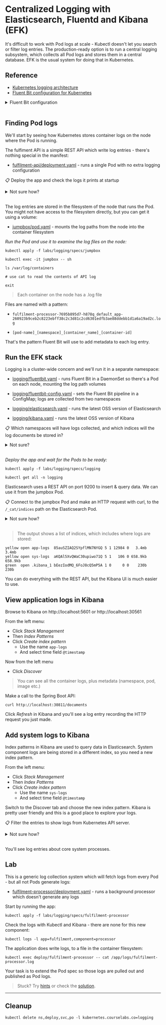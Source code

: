 # Centralized Logging with Elasticsearch, Fluentd and Kibana (EFK)

It's difficult to work with Pod logs at scale - Kubectl doesn't let you search or filter log entries. The production-ready option is to run a central logging subsystem, which collects all Pod logs and stores them in a central database. EFK is the usual system for doing that in Kubernetes.

## Reference

- [Kubernetes logging architecture](https://kubernetes.io/docs/concepts/cluster-administration/logging/#logging-at-the-node-level)
- [Fluent Bit configuration for Kubernetes]() 

<details>
  <summary>Fluent Bit configuration</summary>

Fluent Bit is a streamlined log collector which evolved from Fluentd. It will run as a Pod on every node, collecting that nodes container logs. Fluent Bit uses a pipeline to process logs. This input block reads container log files from the nodes:

```
[INPUT]
  Name              tail
  Tag               kube.<namespace_name>.<container_name>.<pod_name>.<container_id>-
  Tag_Regex         (?<pod_name>[a-z0-9](?:[-a-z0-9]*[a-z0-9])?(?://.[a-z0-9]([-a-z0-9]*[a-z0-9])?)*)_(?<namespace_name>[^_]+)_(?<container_name>.+)-(?<container_id>[a-z0-9]{64})/.log$
  Path              /var/log/containers/*.log
```

- `tail` reads files, watching them for new content
- `path` is where the container runtime stores log files
- `Tag_Regex` extracts metadata from the log file name

This output block saves each log line as a document in Elasticsearch:

```
[OUTPUT]
  Name            es
  Match           kube.default.*
  Host            elasticsearch
  Index           app-logs
  Generate_ID     On
```

- `Match` selects logs from Pods in the default namespace
- `Host` is the DNS name of the Elasticsearch server
- `Index` is the name of the index where documents get created

</details><br/>

## Finding Pod logs

We'll start by seeing how Kubernetes stores container logs on the node where the Pod is running.

The fulfiment API is a simple REST API which write log entries - there's nothing special in the manifest:

- [fulfilment-api/deployment.yaml](./specs/fulfilment-api/deployment.yaml) - runs a single Pod with no extra logging configuration

📋 Deploy the app and check the logs it prints at startup

<details>
  <summary>Not sure how?</summary>

```
kubectl apply -f labs/logging/specs/fulfilment-api

kubectl logs -l app=fulfilment,component=api
```

This is a Java Spring Boot app - you'll see a set of startup logs.

</details><br/>

The log entries are stored in the filesystem of the node that runs the Pod. You might not have access to the filesystem directly, but you can get it using a volume:

- [jumpbox/pod.yaml](./specs/jumpbox/pod.yaml) - mounts the log paths from the node into the container filesystem

_Run the Pod and use it to examine the log files on the node:_

```
kubectl apply -f labs/logging/specs/jumpbox

kubectl exec -it jumpbox -- sh

ls /var/log/containers

# use cat to read the contents of API log

exit
```

> Each container on the node has a .log file

Files are named with a pattern:

- `fulfilment-processor-7695b895d7-h878q_default_app-260923b9ceb2c8223ebff38c2c3d81c2cd6301edfb3ae88ddebb1d1a6a19ad2c.log`

- `[pod-name]_[namespace]_[container_name]_[container-id]`

That's the pattern Fluent Bit will use to add metadata to each log entry.

## Run the EFK stack

Logging is a cluster-wide concern and we'll run it in a separate namespace:

- [logging/fluentbit.yaml](./specs/logging/fluentbit.yaml) - runs Fluent Bit in a DaemonSet so there's a Pod on each node, mounting the log path volumes

- [logging/fluentbit-config.yaml](./specs/logging/fluentbit-config.yaml) - sets the Fluent Bit pipeline in a ConfigMap; logs are collected from two namespaces

- [logging/elasticsearch.yaml](./specs/logging/elasticsearch.yaml) - runs the latest OSS version of Elasticsearch

- [logging/kibana.yaml](./specs/logging/kibana.yml) - runs the latest OSS version of Kibana

📋 Which namespaces will have logs collected, and which indices will the log documents be stored in?

<details>
  <summary>Not sure?</summary>

There are two output blocks in the ConfigMap:

```
    [OUTPUT]
        Name            es
        Match           kube.default.*
        Host            elasticsearch
        Index           app-logs
        Generate_ID     On

    [OUTPUT]
        Name            es
        Match           kube.kube-system.*
        Host            elasticsearch
        Index           sys-logs
        Generate_ID     On
```

The `Match` uses tag metadata which includes the namespace. Logs from the `default` namespace will be stored in the `app-logs` index and logs from `kube-system` will be stored in the `sys-logs` index.

</details><br/>

_Deploy the app and wait for the Pods to be ready:_

```
kubectl apply -f labs/logging/specs/logging

kubectl get all -n logging
```

Elasticsearch uses a REST API on port 9200 to insert & query data. We can use it from the jumpbox Pod.

📋 Connect to the jumpbox Pod and make an HTTP request with curl, to the `/_cat/indices` path on the Elasticsearch Pod.

<details>
  <summary>Not sure how?</summary>

First exec into a shell session on the Pod:

```
kubectl exec -it jumpbox -- sh
```

The container image has curl installed - you need to use the fully-qualified domain name for the Elasticsearch Service, and the port:

```
curl http://elasticsearch.logging.svc.cluster.local:9200/_cat/indices

exit
```

</details><br/>

> The output shows a list of indices, which includes where logs are stored:

```
yellow open app-logs  85auSZIAQ2SYpflMN7NYGQ 5 1 12984 0   3.4mb   3.4mb
yellow open sys-logs  aKQAl5XvQWaC30upiwo71Q 5 1   106 0 658.9kb 658.9kb
green  open .kibana_1 bEezIodMQ_6FoJ8cQ5mP5A 1 0     0 0    230b    230b
```

You can do everything with the REST API, but the Kibana UI is much easier to use.

## View application logs in Kibana

Browse to Kibana on http://localhost:5601 or http://localhost:30561 

From the left menu:

- Click _Stack Management_
- Then _Index Patterns_
- Click _Create index pattern_
  - Use the name `app-logs`
  - And select time field `@timestamp`

Now from the left menu

- Click _Discover_

> You can see all the container logs, plus metadata (namespace, pod, image etc.)

Make a call to the Spring Boot API:

```
curl http://localhost:30811/documents
```

Click _Refresh_ in Kibana and you'll see a log entry recording the HTTP request you just made.

## Add system logs to Kibana

Index patterns in Kibana are used to query data in Elasticsearch. System component logs are being stored in a different index, so you need a new index pattern.

From the left menu:

- Click _Stack Management_
- Then _Index Patterns_
- Click _Create index pattern_
  - Use the name `sys-logs`
  - And select time field `@timestamp`

Switch to the Discover tab and choose the new index pattern. Kibana is pretty user friendly and this is a good place to explore your logs.

📋 Filter the entries to show logs from Kubernetes API server.

<details>
  <summary>Not sure how?</summary>

Click on the field `kubernetes.labels.component`, and you'll see all the values.

Click the + next to `kube-apiserver` to see the API logs

</details><br/>

You'll see log entries about core system processes.

## Lab 

This is a generic log collection system which will fetch logs from every Pod - but all not Pods generate logs:

- [fulfilment-processor/deployment.yaml](./specs/fulfilment-processor/deployment.yaml) - runs a background processor which doesn't generate any logs

Start by running the app:

```
kubectl apply -f labs/logging/specs/fulfilment-processor
```

Check the logs with Kubectl and Kibana - there are none for this new component:

```
kubectl logs -l app=fulfilment,component=processor
```

The application does write logs, to a file in the container filesystem:

```
kubectl exec deploy/fulfilment-processor -- cat /app/logs/fulfilment-processor.log
```

Your task is to extend the Pod spec so those logs are pulled out and published as Pod logs.

> Stuck? Try [hints](hints.md) or check the [solution](solution.md).

___

## Cleanup


```
kubectl delete ns,deploy,svc,po -l kubernetes.courselabs.co=logging
```